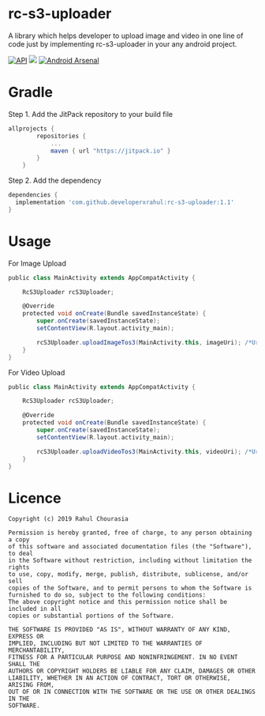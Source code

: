 # rc-s3-uploader
A library which helps developer to upload image and video in one line of code just by implementing rc-s3-uploader in your any android project.  

[![API](https://img.shields.io/badge/API-9%2B-blue.svg?style=flat)](https://android-arsenal.com/api?level=29)  [![](https://jitpack.io/v/DushyantMainwal/ShapeShifter.svg)](https://jitpack.io/#DushyantMainwal/ShapeShifter) [![Android Arsenal](https://img.shields.io/badge/Android%20Arsenal-ShapeShifter-blue.svg?style=flat)](http://android-arsenal.com/details/1/4866)

# Gradle

Step 1. Add the JitPack repository to your build file
```groovy
allprojects {
        repositories {
            ...
            maven { url "https://jitpack.io" }
        }
    }
```
Step 2. Add the dependency
```groovy
dependencies {
  implementation 'com.github.developerxrahul:rc-s3-uploader:1.1'
}
 ```
# Usage

For Image Upload
```groovy
public class MainActivity extends AppCompatActivity {

    RcS3Uploader rcS3Uploader;

    @Override
    protected void onCreate(Bundle savedInstanceState) {
        super.onCreate(savedInstanceState);
        setContentView(R.layout.activity_main);

        rcS3Uploader.uploadImageTos3(MainActivity.this, imageUri); /*Uri of image which you wish to upload*/
    }
}
 ```
 For Video Upload

```groovy
public class MainActivity extends AppCompatActivity {

    RcS3Uploader rcS3Uploader;

    @Override
    protected void onCreate(Bundle savedInstanceState) {
        super.onCreate(savedInstanceState);
        setContentView(R.layout.activity_main);

        rcS3Uploader.uploadVideoTos3(MainActivity.this, videoUri); /*Uri of video which you wish to upload*/
    }
}
 ```
 
 # Licence
```
Copyright (c) 2019 Rahul Chourasia

Permission is hereby granted, free of charge, to any person obtaining a copy
of this software and associated documentation files (the "Software"), to deal
in the Software without restriction, including without limitation the rights
to use, copy, modify, merge, publish, distribute, sublicense, and/or sell
copies of the Software, and to permit persons to whom the Software is
furnished to do so, subject to the following conditions:
The above copyright notice and this permission notice shall be included in all
copies or substantial portions of the Software.

THE SOFTWARE IS PROVIDED "AS IS", WITHOUT WARRANTY OF ANY KIND, EXPRESS OR
IMPLIED, INCLUDING BUT NOT LIMITED TO THE WARRANTIES OF MERCHANTABILITY,
FITNESS FOR A PARTICULAR PURPOSE AND NONINFRINGEMENT. IN NO EVENT SHALL THE
AUTHORS OR COPYRIGHT HOLDERS BE LIABLE FOR ANY CLAIM, DAMAGES OR OTHER
LIABILITY, WHETHER IN AN ACTION OF CONTRACT, TORT OR OTHERWISE, ARISING FROM,
OUT OF OR IN CONNECTION WITH THE SOFTWARE OR THE USE OR OTHER DEALINGS IN THE
SOFTWARE.
```
